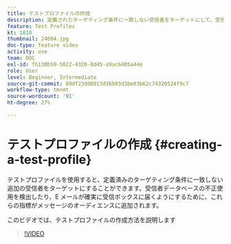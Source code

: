 ```yaml
---
title: テストプロファイルの作成
description: 定義されたターゲティング条件に一致しない受信者をターゲットにして、受信者データベースの不正使用を検出する方法や、E メールが確実に受信ボックスに届くようにする方法を説明します。
feature: Test Profiles
kt: 1810
thumbnail: 24094.jpg
doc-type: feature video
activity: use
team: DOC
exl-id: fb138b50-5022-4320-8d45-a9ac6405a44e
role: User
level: Beginner, Intermediate
source-git-commit: 89df23d00913d36b93d3be03b62c74320524f9c7
workflow-type: tm+mt
source-wordcount: '91'
ht-degree: 27%

---
```


# テストプロファイルの作成 {#creating-a-test-profile}

テストプロファイルを使用すると、定義済みのターゲティング条件に一致しない追加の受信者をターゲットにすることができます。受信者データベースの不正使用を検出したり、E メールが確実に受信ボックスに届くようにするために、これらの指標がメッセージのオーディエンスに追加されます。

このビデオでは、テストプロファイルの作成方法を説明します

>[!VIDEO](https://video.tv.adobe.com/v/24094?quality=12&learn=on)
